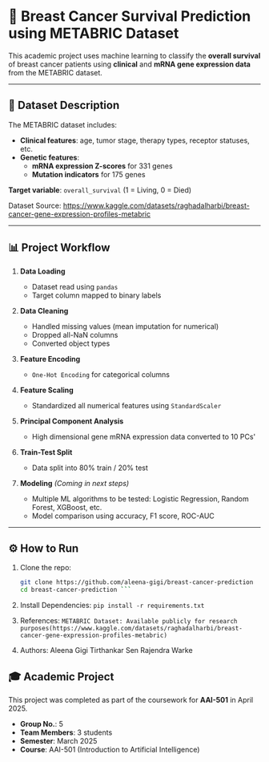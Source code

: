 # 🧬 Breast Cancer Survival Prediction using METABRIC Dataset

This academic project uses machine learning to classify the **overall survival** of breast cancer patients using **clinical** and **mRNA gene expression data** from the METABRIC dataset.

---

## 📁 Dataset Description

The METABRIC dataset includes:

- **Clinical features**: age, tumor stage, therapy types, receptor statuses, etc.
- **Genetic features**:
  - **mRNA expression Z-scores** for 331 genes
  - **Mutation indicators** for 175 genes

**Target variable**: `overall_survival` (1 = Living, 0 = Died)

Dataset Source: https://www.kaggle.com/datasets/raghadalharbi/breast-cancer-gene-expression-profiles-metabric

---

## 📊 Project Workflow

1. **Data Loading**
   - Dataset read using `pandas`
   - Target column mapped to binary labels

2. **Data Cleaning**
   - Handled missing values (mean imputation for numerical)
   - Dropped all-NaN columns
   - Converted object types

3. **Feature Encoding**
   - `One-Hot Encoding` for categorical columns

4. **Feature Scaling**
   - Standardized all numerical features using `StandardScaler`

5. **Principal Component Analysis**
   - High dimensional gene mRNA expression data converted to 10 PCs'
6. **Train-Test Split**
   - Data split into 80% train / 20% test

7. **Modeling** *(Coming in next steps)*
   - Multiple ML algorithms to be tested: Logistic Regression, Random Forest, XGBoost, etc.
   - Model comparison using accuracy, F1 score, ROC-AUC

---

## ⚙️ How to Run

1. Clone the repo:
   ```bash
   git clone https://github.com/aleena-gigi/breast-cancer-prediction
   cd breast-cancer-prediction ```

2. Install Dependencies:
   ```pip install -r requirements.txt ```

3. References:
   ```METABRIC Dataset: Available publicly for research purposes(https://www.kaggle.com/datasets/raghadalharbi/breast-cancer-gene-expression-profiles-metabric) ```

4. Authors:
   Aleena Gigi
   Tirthankar Sen
   Rajendra Warke
   
## 🎓 Academic Project

This project was completed as part of the coursework for **AAI-501** in April 2025.
- **Group No.**: 5  
- **Team Members**: 3 students  
- **Semester**: March 2025
- **Course**: AAI-501 (Introduction to Artificial Intelligence)